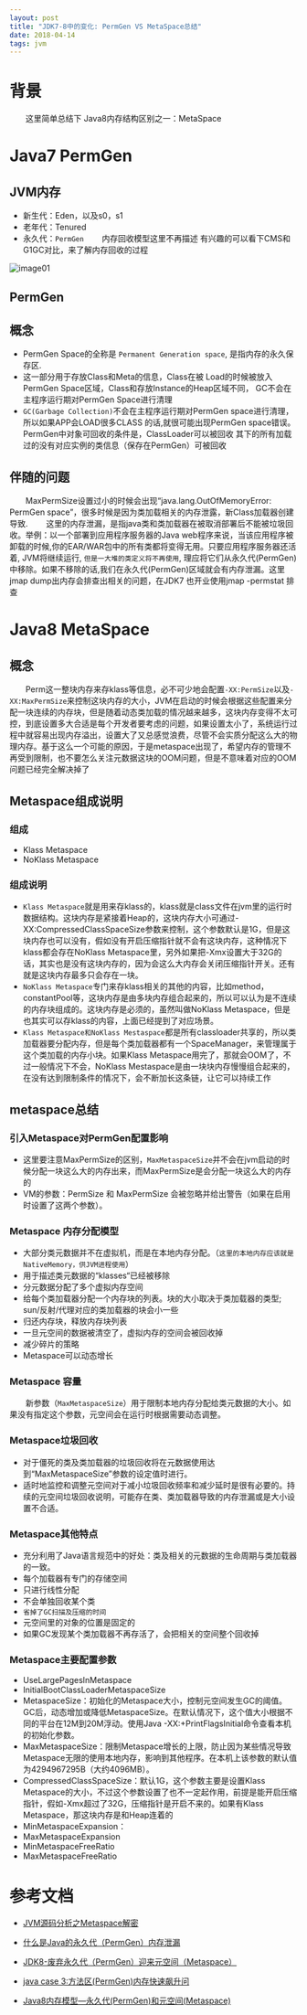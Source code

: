 ```yaml
---
layout: post
title: "JDK7-8中的变化: PermGen VS MetaSpace总结"
date: 2018-04-14
tags: jvm
---
```




# 背景
&emsp;&emsp;这里简单总结下 Java8内存结构区别之一：MetaSpace


# Java7 PermGen

## JVM内存
* 新生代：Eden，以及s0，s1
* 老年代：Tenured
* 永久代：`PermGen`
&emsp;&emsp;内存回收模型这里不再描述 有兴趣的可以看下CMS和G1GC对比，来了解内存回收的过程
  
 ![image01](https://igithu.github.io/summary/images/jvm-ess-old.jpg)
    
      
      

## PermGen

## 概念
* PermGen Space的全称是 `Permanent Generation space`, 是指内存的永久保存区.
* 这一部分用于存放Class和Meta的信息，Class在被 Load的时候被放入PermGen Space区域，Class和存放Instance的Heap区域不同， GC不会在主程序运行期对PermGen Space进行清理
* `GC(Garbage Collection)`不会在主程序运行期对PermGen space进行清理，所以如果APP会LOAD很多CLASS 的话,就很可能出现PermGen space错误。PermGen中对象可回收的条件是，ClassLoader可以被回收 其下的所有加载过的没有对应实例的类信息（保存在PermGen）可被回收

## 伴随的问题

&emsp;&emsp;MaxPermSize设置过小的时候会出现“java.lang.OutOfMemoryError: PermGen space”，很多时候是因为类加载相关的内存泄露，新Class加载器创建导致.
&emsp;&emsp;这里的内存泄漏，是指java类和类加载器在被取消部署后不能被垃圾回收。举例：以一个部署到应用程序服务器的Java web程序来说，当该应用程序被卸载的时候,你的EAR/WAR包中的所有类都将变得无用。只要应用程序服务器还活着, JVM将继续运行, `但是一大堆的类定义将不再使用`, 理应将它们从永久代(PermGen)中移除。如果不移除的话,我们在永久代(PermGen)区域就会有内存泄漏。这里jmap dump出内存会排查出相关的问题，在JDK7 也开业使用jmap -permstat <pid> 排查



# Java8 MetaSpace

## 概念
&emsp;&emsp;Perm这一整块内存来存klass等信息，必不可少地会配置`-XX:PermSize`以及`-XX:MaxPermSize`来控制这块内存的大小，JVM在启动的时候会根据这些配置来分配一块连续的内存块，但是随着动态类加载的情况越来越多，这块内存变得不太可控，到底设置多大合适是每个开发者要考虑的问题，如果设置太小了，系统运行过程中就容易出现内存溢出，设置大了又总感觉浪费，尽管不会实质分配这么大的物理内存。基于这么一个可能的原因，于是metaspace出现了，希望内存的管理不再受到限制，也不要怎么关注元数据这块的OOM问题，但是不意味着对应的OOM问题已经完全解决掉了

## Metaspace组成说明

### 组成
* Klass Metaspace
* NoKlass Metaspace

### 组成说明
* `Klass Metaspace`就是用来存klass的，klass就是class文件在jvm里的运行时数据结构。这块内存是紧接着Heap的，这块内存大小可通过-XX:CompressedClassSpaceSize参数来控制，这个参数默认是1G，但是这块内存也可以没有，假如没有开启压缩指针就不会有这块内存，这种情况下klass都会存在NoKlass Metaspace里，另外如果把-Xmx设置大于32G的话，其实也是没有这块内存的，因为会这么大内存会关闭压缩指针开关。还有就是这块内存最多只会存在一块。
* `NoKlass Metaspace`专门来存klass相关的其他的内容，比如method，constantPool等，这块内存是由多块内存组合起来的，所以可以认为是不连续的内存块组成的。这块内存是必须的，虽然叫做NoKlass Metaspace，但是也其实可以存klass的内容，上面已经提到了对应场景。
* `Klass Metaspace和NoKlass Mestaspace`都是所有classloader共享的，所以类加载器要分配内存，但是每个类加载器都有一个SpaceManager，来管理属于这个类加载的内存小块。如果Klass Metaspace用完了，那就会OOM了，不过一般情况下不会，NoKlass Mestaspace是由一块块内存慢慢组合起来的，在没有达到限制条件的情况下，会不断加长这条链，让它可以持续工作

## metaspace总结

### 引入Metaspace对PermGen配置影响
* 这里要注意MaxPermSize的区别，`MaxMetaspaceSize`并不会在jvm启动的时候分配一块这么大的内存出来，而MaxPermSize是会分配一块这么大的内存的
* VM的参数：PermSize 和 MaxPermSize 会被忽略并给出警告（如果在启用时设置了这两个参数）。

### Metaspace 内存分配模型
* 大部分类元数据并不在虚拟机，而是在本地内存分配。（`这里的本地内存应该就是NativeMemory，供JVM进程使用`）
* 用于描述类元数据的“klasses“已经被移除
* 分元数据分配了多个虚拟内存空间
* 给每个类加载器分配一个内存块的列表。块的大小取决于类加载器的类型; sun/反射/代理对应的类加载器的块会小一些
* 归还内存块，释放内存块列表
* 一旦元空间的数据被清空了，虚拟内存的空间会被回收掉
* 减少碎片的策略 
* Metaspace可以动态增长

### Metaspace 容量
&emsp;&emsp;新参数（`MaxMetaspaceSize`）用于限制本地内存分配给类元数据的大小。如果没有指定这个参数，元空间会在运行时根据需要动态调整。

### Metaspace垃圾回收
* 对于僵死的类及类加载器的垃圾回收将在元数据使用达到“MaxMetaspaceSize”参数的设定值时进行。
* 适时地监控和调整元空间对于减小垃圾回收频率和减少延时是很有必要的。持续的元空间垃圾回收说明，可能存在类、类加载器导致的内存泄漏或是大小设置不合适。

### Metaspace其他特点
* 充分利用了Java语言规范中的好处：类及相关的元数据的生命周期与类加载器的一致。
* 每个加载器有专门的存储空间
* 只进行线性分配
* 不会单独回收某个类
* `省掉了GC扫描及压缩的时间`
* 元空间里的对象的位置是固定的
* 如果GC发现某个类加载器不再存活了，会把相关的空间整个回收掉

### Metaspace主要配置参数
* UseLargePagesInMetaspace
* InitialBootClassLoaderMetaspaceSize
* MetaspaceSize：初始化的Metaspace大小，控制元空间发生GC的阈值。GC后，动态增加或降低MetaspaceSize。在默认情况下，这个值大小根据不同的平台在12M到20M浮动。使用Java -XX:+PrintFlagsInitial命令查看本机的初始化参数。
* MaxMetaspaceSize：限制Metaspace增长的上限，防止因为某些情况导致Metaspace无限的使用本地内存，影响到其他程序。在本机上该参数的默认值为4294967295B（大约4096MB）。
* CompressedClassSpaceSize：默认1G，这个参数主要是设置Klass Metaspace的大小，不过这个参数设置了也不一定起作用，前提是能开启压缩指针，假如-Xmx超过了32G，压缩指针是开启不来的。如果有Klass Metaspace，那这块内存是和Heap连着的
* MinMetaspaceExpansion：
* MaxMetaspaceExpansion
* MinMetaspaceFreeRatio
* MaxMetaspaceFreeRatio







# 参考文档

* [JVM源码分析之Metaspace解密](http://lovestblog.cn/blog/2016/10/29/metaspace/)

* [什么是Java的永久代（PermGen）内存泄漏](https://www.aliyun.com/jiaocheng/284064.html)

* [JDK8-废弃永久代（PermGen）迎来元空间（Metaspace）](https://www.cnblogs.com/dennyzhangdd/p/6770188.html)

* [java case 3:方法区(PermGen)内存快速飙升问](https://blog.csdn.net/cza55007/article/details/46040351)

* [Java8内存模型—永久代(PermGen)和元空间(Metaspace)](https://www.cnblogs.com/paddix/p/5309550.html)









